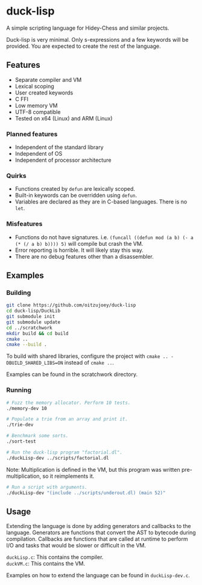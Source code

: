 # duck-lisp

A simple scripting language for Hidey-Chess and similar projects.

Duck-lisp is very minimal. Only s-expressions and a few keywords will be provided. You are expected to create the rest of the language.

## Features

* Separate compiler and VM
* Lexical scoping
* User created keywords
* C FFI
* Low memory VM
* UTF-8 compatible
* Tested on x64 (Linux) and ARM (Linux)

### Planned features

* Independent of the standard library
* Independent of OS
* Independent of processor architecture

### Quirks

* Functions created by `defun` are lexically scoped.
* Built-in keywords can be overridden using `defun`.
* Variables are declared as they are in C-based languages. There is no `let`.

### Misfeatures

* Functions do not have signatures. i.e. `(funcall ((defun mod (a b) (- a (* (/ a b) b)))) 5)` will compile but crash the VM.
* Error reporting is horrible. It will likely stay this way.
* There are no debug features other than a disassembler.

## Examples

### Building

```bash
git clone https://github.com/oitzujoey/duck-lisp
cd duck-lisp/DuckLib
git submodule init
git submodule update
cd ../scratchwork
mkdir build && cd build
cmake ..
cmake --build .
```

To build with shared libraries, configure the project with `cmake .. -DBUILD_SHARED_LIBS=ON` instead of `cmake ..`.

Examples can be found in the scratchwork directory.

### Running

```bash
# Fuzz the memory allocator. Perform 10 tests.
./memory-dev 10
```

```bash
# Populate a trie from an array and print it.
./trie-dev
```

```bash
# Benchmark some sorts.
./sort-test
```

```bash
# Run the duck-lisp program "factorial.dl".
./duckLisp-dev ../scripts/factorial.dl
```

Note: Multiplication is defined in the VM, but this program was written pre-multiplication, so it reimplements it.

```bash
# Run a script with arguments.
./duckLisp-dev "(include ../scripts/underout.dl) (main 52)"
```


## Usage

Extending the language is done by adding generators and callbacks to the language. Generators are functions that convert the AST to bytecode during compilation. Callbacks are functions that are called at runtime to perform I/O and tasks that would be slower or difficult in the VM.

`duckLisp.c`: This contains the compiler.  
`duckVM.c`: This contains the VM.

Examples on how to extend the language can be found in `duckLisp-dev.c`.
